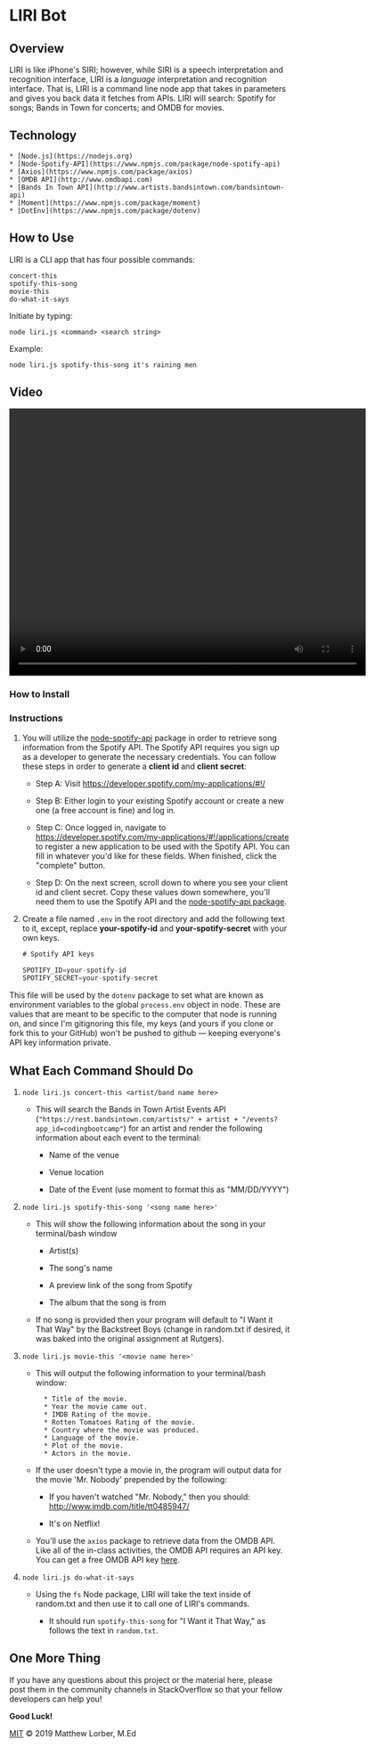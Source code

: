 # LIRI Bot

## Overview

LIRI is like iPhone's SIRI; however, while SIRI is a speech interpretation and recognition interface, LIRI is a _language_ interpretation and recognition interface. That is, LIRI is a command line node app that takes in parameters and gives you back data it fetches from APIs. LIRI will search: Spotify for songs; Bands in Town for concerts; and OMDB for movies.

## Technology

    * [Node.js](https://nodejs.org)
    * [Node-Spotify-API](https://www.npmjs.com/package/node-spotify-api)
    * [Axios](https://www.npmjs.com/package/axios)
    * [OMDB API](http://www.omdbapi.com)
    * [Bands In Town API](http://www.artists.bandsintown.com/bandsintown-api)
    * [Moment](https://www.npmjs.com/package/moment)
    * [DotEnv](https://www.npmjs.com/package/dotenv)
   
## How to Use

LIRI is a CLI app that has four possible commands:

    concert-this
    spotify-this-song
    movie-this
    do-what-it-says

Initiate by typing:

    node liri.js <command> <search string>

Example:

    node liri.js spotify-this-song it's raining men

## Video
<video controls src="sample_vid.mp4" width="640" height="480"></video>

### How to Install

### Instructions

1. You will utilize the [node-spotify-api](https://www.npmjs.com/package/node-spotify-api) package in order to retrieve song information from the Spotify API. The Spotify API requires you sign up as a developer to generate the necessary credentials. You can follow these steps in order to generate a **client id** and **client secret**:

   * Step A: Visit <https://developer.spotify.com/my-applications/#!/>

   * Step B: Either login to your existing Spotify account or create a new one (a free account is fine) and log in.

   * Step C: Once logged in, navigate to <https://developer.spotify.com/my-applications/#!/applications/create> to register a new application to be used with the Spotify API. You can fill in whatever you'd like for these fields. When finished, click the "complete" button.

   * Step D: On the next screen, scroll down to where you see your client id and client secret. Copy these values down somewhere, you'll need them to use the Spotify API and the [node-spotify-api package](https://www.npmjs.com/package/node-spotify-api).

2. Create a file named `.env` in the root directory and add the following text to it, except, replace __your-spotify-id__ and __your-spotify-secret__ with your own keys.

    ```js
    # Spotify API keys

    SPOTIFY_ID=your-spotify-id
    SPOTIFY_SECRET=your-spotify-secret

    ```

This file will be used by the `dotenv` package to set what are known as environment variables to the global `process.env` object in node. These are values that are meant to be specific to the computer that node is running on, and since I'm gitignoring this file, my keys (and yours if you clone or fork this to your GitHub) won't be pushed to github &mdash; keeping everyone's API key information private.

## What Each Command Should Do

1. `node liri.js concert-this <artist/band name here>`

   * This will search the Bands in Town Artist Events API (`"https://rest.bandsintown.com/artists/" + artist + "/events?app_id=codingbootcamp"`) for an artist and render the following information about each event to the terminal:

     * Name of the venue

     * Venue location

     * Date of the Event (use moment to format this as "MM/DD/YYYY")

2. `node liri.js spotify-this-song '<song name here>'`

   * This will show the following information about the song in your terminal/bash window

     * Artist(s)

     * The song's name

     * A preview link of the song from Spotify

     * The album that the song is from

   * If no song is provided then your program will default to "I Want it That Way" by the Backstreet Boys (change in random.txt if desired, it was baked into the original assignment at Rutgers).

3. `node liri.js movie-this '<movie name here>'`

   * This will output the following information to your terminal/bash window:

     ```
       * Title of the movie.
       * Year the movie came out.
       * IMDB Rating of the movie.
       * Rotten Tomatoes Rating of the movie.
       * Country where the movie was produced.
       * Language of the movie.
       * Plot of the movie.
       * Actors in the movie.
     ```

   * If the user doesn't type a movie in, the program will output data for the movie 'Mr. Nobody' prepended by the following:

     * If you haven't watched "Mr. Nobody," then you should: <http://www.imdb.com/title/tt0485947/>

     * It's on Netflix!

   * You'll use the `axios` package to retrieve data from the OMDB API. Like all of the in-class activities, the OMDB API requires an API key. You can get a free OMDB API key [here](http://www.omdbapi.com/apikey.aspx?__EVENTTARGET=freeAcct&__EVENTARGUMENT=&__LASTFOCUS=&__VIEWSTATE=%2FwEPDwUKLTIwNDY4MTIzNQ9kFgYCAQ9kFgICBw8WAh4HVmlzaWJsZWhkAgIPFgIfAGhkAgMPFgIfAGhkGAEFHl9fQ29udHJvbHNSZXF1aXJlUG9zdEJhY2tLZXlfXxYDBQtwYXRyZW9uQWNjdAUIZnJlZUFjY3QFCGZyZWVBY2N0x0euvR%2FzVv1jLU3mGetH4R3kWtYKWACCaYcfoP1IY8g%3D&__VIEWSTATEGENERATOR=5E550F58&__EVENTVALIDATION=%2FwEdAAU5GG7XylwYou%2BzznFv7FbZmSzhXfnlWWVdWIamVouVTzfZJuQDpLVS6HZFWq5fYpioiDjxFjSdCQfbG0SWduXFd8BcWGH1ot0k0SO7CfuulN6vYN8IikxxqwtGWTciOwQ4e4xie4N992dlfbpyqd1D&at=freeAcct&Email=).

4. `node liri.js do-what-it-says`

   * Using the `fs` Node package, LIRI will take the text inside of random.txt and then use it to call one of LIRI's commands.

     * It should run `spotify-this-song` for "I Want it That Way," as follows the text in `random.txt`.


## One More Thing

If you have any questions about this project or the material here, please post them in the community channels in StackOverflow so that your fellow developers can help you!

**Good Luck!**

[MIT](https://opensource.org/licenses/MIT) &copy; 2019 Matthew Lorber, M.Ed
